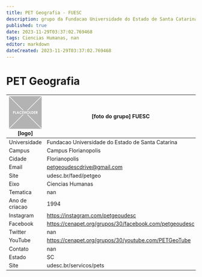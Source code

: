 ```yaml
---
title: PET Geografia - FUESC
description: grupo da Fundacao Universidade do Estado de Santa Catarina
published: true
date: 2023-11-29T03:37:02.769468
tags: Ciencias Humanas, nan
editor: markdown
dateCreated: 2023-11-29T03:37:02.769468
---
```


# PET Geografia


| ![placeholder.png](/placeholder.png) [logo] | [foto do grupo] FUESC         |
| ------------------------------------------- | ------------------------------------------------- |
| Universidade                                | Fundacao Universidade do Estado de Santa Catarina      |
| Campus                                      | Campus Florianopolis            |
| Cidade                                      | Florianopolis             |
| Email                                       | petgeoudescdrive@gmail.com             |
| Site                                        | udesc.br/faed/petgeo              |
| Eixo                                        | Ciencias Humanas              |
| Tematica                                    | nan          |
| Ano de criacao                              | 1994        |
| Instagram                                   | https://instagram.com/petgeoudesc         |
| Facebook                                    | https://cenapet.org/grupos/30/facebook.com/petgeoudesc          |
| Twitter                                     | nan           |
| YouTube                                     | https://cenapet.org/grupos/30/youtube.com/PETGeoTube           |
| Contato                                     | nan         |
| Estado                                      |  SC            |
| Site                                        | udesc.br/servicos/pets |
